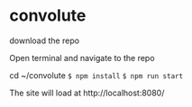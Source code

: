 # convolute

download the repo

Open terminal and navigate to the repo

cd ~/convolute
`$ npm install`
`$ npm run start`

The site will load at http://localhost:8080/


